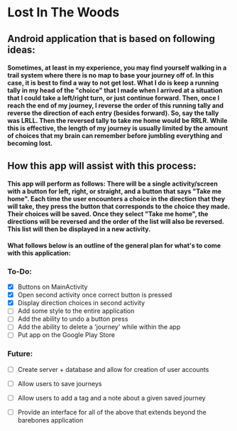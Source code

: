 # Lost In The Woods
## Android application that is based on following ideas: 
#### Sometimes, at least in my experience, you may find yourself walking in a trail system where there is no map to base your journey off of. In this case, it is best to find a way to not get lost. What I do is keep a running tally in my head of the "choice" that I made when I arrived at a situation that I could take a left/right turn, or just continue forward. Then, once I reach the end of my journey, I reverse the order of this running tally and reverse the direction of each entry (besides forward). So, say the tally was LRLL. Then the reversed tally to take me home would be RRLR. While this is effective, the length of my journey is usually limited by the amount of choices that my brain can remember before jumbling everything and becoming lost. 
## How this app will assist with this process: 
#### This app will perform as follows: There will be a single activity/screen with a button for left, right, or straight, and a button that says "Take me home". Each time the user encounters a choice in the direction that they will take, they press the button that corresponds to the choice they made. Their choices will be saved. Once they select "Take me home", the directions will be reversed and the order of the list will also be reversed. This list will then be displayed in a new activity.
#### What follows below is an outline of the general plan for what's to come with this application: 

### To-Do:
- [x] Buttons on MainActivity
- [x] Open second activity once correct button is pressed
- [x] Display direction choices in second activity
- [ ] Add some style to the entire application
- [ ] Add the ability to undo a button press
- [ ] Add the ability to delete a 'journey' while within the app
- [ ] Put app on the Google Play Store
### Future: 
- [ ] Create server + database and allow for creation of user accounts
- [ ] Allow users to save journeys
- [ ] Allow users to add a tag and a note about a given saved journey
- [ ] Provide an interface for all of the above that extends beyond the barebones application

